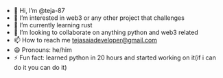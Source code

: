 - 👋 Hi, I’m @teja-87
- 👀 I’m interested in web3 or any other project that challenges
- 🌱 I’m currently learning rust
- 💞️ I’m looking to collaborate on anything python and web3 related
- 📫 How to reach me tejasaiadeveloper@gmail.com
- 😄 Pronouns: he/him
- ⚡ Fun fact: learned python in 20 hours and started working on it(if i can do it you can do it)

<!---
teja-87/teja-87 is a ✨ special ✨ repository because its `README.md` (this file) appears on your GitHub profile.
You can click the Preview link to take a look at your changes.
--->
